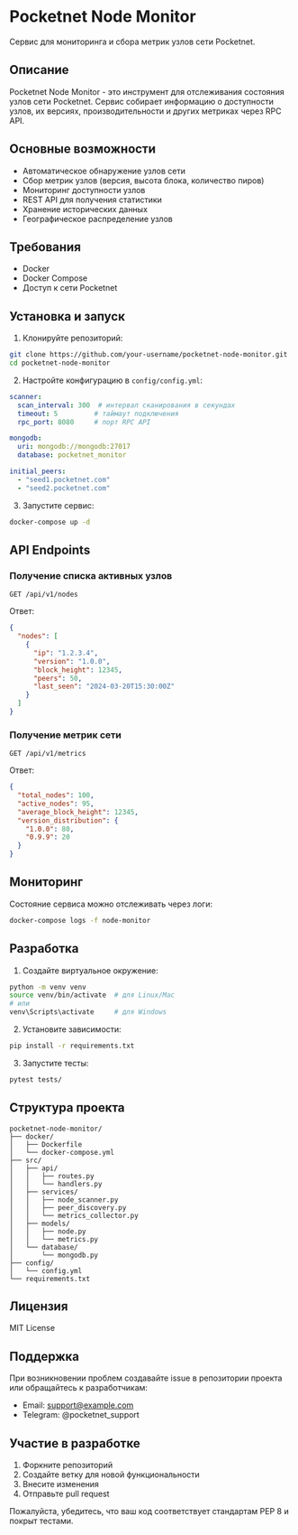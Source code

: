 # Pocketnet Node Monitor

Сервис для мониторинга и сбора метрик узлов сети Pocketnet.

## Описание

Pocketnet Node Monitor - это инструмент для отслеживания состояния узлов сети Pocketnet. Сервис собирает информацию о доступности узлов, их версиях, производительности и других метриках через RPC API.

## Основные возможности

- Автоматическое обнаружение узлов сети
- Сбор метрик узлов (версия, высота блока, количество пиров)
- Мониторинг доступности узлов
- REST API для получения статистики
- Хранение исторических данных
- Географическое распределение узлов

## Требования

- Docker
- Docker Compose
- Доступ к сети Pocketnet

## Установка и запуск

1. Клонируйте репозиторий:
```bash
git clone https://github.com/your-username/pocketnet-node-monitor.git
cd pocketnet-node-monitor
```

2. Настройте конфигурацию в `config/config.yml`:
```yaml
scanner:
  scan_interval: 300  # интервал сканирования в секундах
  timeout: 5         # таймаут подключения
  rpc_port: 8080     # порт RPC API

mongodb:
  uri: mongodb://mongodb:27017
  database: pocketnet_monitor

initial_peers:
  - "seed1.pocketnet.com"
  - "seed2.pocketnet.com"
```

3. Запустите сервис:
```bash
docker-compose up -d
```

## API Endpoints

### Получение списка активных узлов
```http
GET /api/v1/nodes
```

Ответ:
```json
{
  "nodes": [
    {
      "ip": "1.2.3.4",
      "version": "1.0.0",
      "block_height": 12345,
      "peers": 50,
      "last_seen": "2024-03-20T15:30:00Z"
    }
  ]
}
```

### Получение метрик сети
```http
GET /api/v1/metrics
```

Ответ:
```json
{
  "total_nodes": 100,
  "active_nodes": 95,
  "average_block_height": 12345,
  "version_distribution": {
    "1.0.0": 80,
    "0.9.9": 20
  }
}
```

## Мониторинг

Состояние сервиса можно отслеживать через логи:
```bash
docker-compose logs -f node-monitor
```

## Разработка

1. Создайте виртуальное окружение:
```bash
python -m venv venv
source venv/bin/activate  # для Linux/Mac
# или
venv\Scripts\activate     # для Windows
```

2. Установите зависимости:
```bash
pip install -r requirements.txt
```

3. Запустите тесты:
```bash
pytest tests/
```

## Структура проекта

```
pocketnet-node-monitor/
├── docker/
│   ├── Dockerfile
│   └── docker-compose.yml
├── src/
│   ├── api/
│   │   ├── routes.py
│   │   └── handlers.py
│   ├── services/
│   │   ├── node_scanner.py
│   │   ├── peer_discovery.py
│   │   └── metrics_collector.py
│   ├── models/
│   │   ├── node.py
│   │   └── metrics.py
│   └── database/
│       └── mongodb.py
├── config/
│   └── config.yml
└── requirements.txt
```

## Лицензия

MIT License

## Поддержка

При возникновении проблем создавайте issue в репозитории проекта или обращайтесь к разработчикам:
- Email: support@example.com
- Telegram: @pocketnet_support

## Участие в разработке

1. Форкните репозиторий
2. Создайте ветку для новой функциональности
3. Внесите изменения
4. Отправьте pull request

Пожалуйста, убедитесь, что ваш код соответствует стандартам PEP 8 и покрыт тестами.
